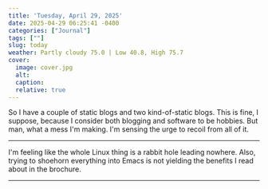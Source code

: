```yaml
---
title: 'Tuesday, April 29, 2025'
date: 2025-04-29 06:25:41 -0400
categories: ["Journal"]
tags: [""]
slug: today
weather: Partly cloudy 75.0 | Low 40.8, High 75.7
cover: 
  image: cover.jpg
  alt: 
  caption: 
  relative: true
---
```


So I have a couple of static blogs and two kind-of-static blogs. This is fine, I suppose, because I consider both blogging and software to be hobbies. But man, what a mess I'm making. I'm sensing the urge to recoil from all of it.

----

I'm feeling like the whole Linux thing is a rabbit hole leading nowhere. Also, trying to shoehorn everything into Emacs is not yielding the benefits I read about in the brochure.

----

